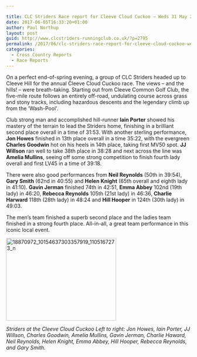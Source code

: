 ```yaml
---

title: CLC Striders Race report for Cleeve Cloud Cuckoo – Weds 31 May 2017
date: 2017-06-05T16:33:20+01:00
author: Paul Northup
layout: post
guid: http://www.clcstriders-runningclub.co.uk/?p=2795
permalink: /2017/06/clc-striders-race-report-for-cleeve-cloud-cuckoo-weds-31-may-2017/
categories:
  - Cross Country Reports
  - Race Reports
---
```

On a perfect end-of-spring evening, a group of CLC Striders headed up to Cleeve Hill for the annual Cleeve Cloud Cuckoo race. The views – and the hills! – were breath-taking. Starting out from Cleeve Common Golf Club, the five-mile route follows an entirely off-road, undulating course across grass and stony tracks, including hazardous descents and the legendary climb up from the &#8216;Wash-Pool'.

Club strong man and accomplished hill-runner **Iain Porter** showed his mastery of the terrain to lead the Striders home, finishing in a brilliant second place overall in a time of 31:53. With another sterling performance, **Jon Howes** finished in 13th place overall in a time 35:22, with the evergreen **Charles Goodwin** hot on his heels in 14th place, taking first MV50 spot. **JJ Willson** ran well to take 38th place in 38:28 and next across the line was **Amelia Mullins**, seeing off some strong competition to finish fourth lady overall and first LV45 in a time of 39:18.

There were also good performances from **Neil Reynolds** (50th in 39:54), **Gary Smith** (62nd in 40:55) and **Helen Knight** (65th overall and eighth lady in 41:10). **Gavin Jerman** finished 74th in 42:51, **Emma Abbey** 102nd (19th lady) in 46:20, **Rebecca Reynolds** 105th (21st lady) in 46:36, **Charlie Harward** 118th (28th lady) in 48:24 and **Hill Hooper** in 124th (30th lady) in 49:03.

The men’s team finished a superb second place and the ladies team finished in a strong fourth place. All-in-all, a great team performance in this iconic local event.

[<img class="alignnone size-medium wp-image-2797" src="http://www.clcstriders-runningclub.co.uk/wplive/wp-content/uploads/2017/06/18870972_10154637303357919_1105167273_n-300x225.jpg" alt="18870972_10154637303357919_1105167273_n" width="300" height="225" srcset="http://www.clcstriders-runningclub.co.uk/wplive/wp-content/uploads/2017/06/18870972_10154637303357919_1105167273_n-300x225.jpg 300w, http://www.clcstriders-runningclub.co.uk/wplive/wp-content/uploads/2017/06/18870972_10154637303357919_1105167273_n.jpg 720w" sizes="(max-width: 300px) 100vw, 300px" />](http://www.clcstriders-runningclub.co.uk/wplive/wp-content/uploads/2017/06/18870972_10154637303357919_1105167273_n.jpg)

_Striders at the Cleeve Cloud Cuckoo Left to right: Jon Howes, Iain Porter, JJ Willson, Charles Goodwin, Amelia Mullins, Gavin Jerman, Charlie Haward, Neil Reynolds, Helen Knight, Emma Abbey, Hill Hooper, Rebecca Reynolds, and Gary Smith._